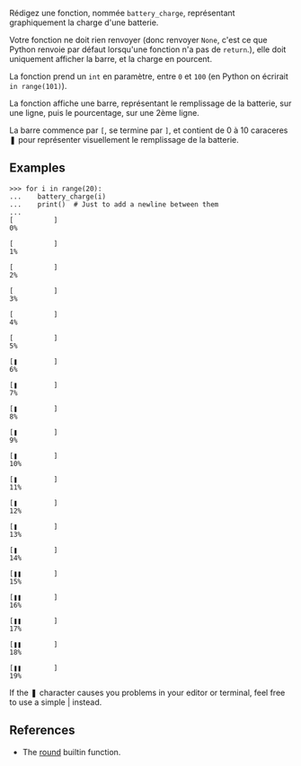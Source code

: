 Rédigez une fonction, nommée `battery_charge`, représentant
graphiquement la charge d'une batterie.

Votre fonction ne doit rien renvoyer (donc renvoyer `None`, c'est ce
que Python renvoie par défaut lorsqu'une fonction n'a pas de
`return`.), elle doit uniquement afficher la barre, et la charge en
pourcent.

La fonction prend un `int` en paramètre, entre `0` et `100` (en Python
on écrirait `in range(101)`).

La fonction affiche une barre, représentant le remplissage de la
batterie, sur une ligne, puis le pourcentage, sur une 2ème ligne.

La barre commence par `[`, se termine par `]`, et contient de 0 à 10
caraceres ❚ pour représenter visuellement le remplissage de la
batterie.


## Examples

```
>>> for i in range(20):
...    battery_charge(i)
...    print()  # Just to add a newline between them
...
[          ]
0%

[          ]
1%

[          ]
2%

[          ]
3%

[          ]
4%

[          ]
5%

[❚         ]
6%

[❚         ]
7%

[❚         ]
8%

[❚         ]
9%

[❚         ]
10%

[❚         ]
11%

[❚         ]
12%

[❚         ]
13%

[❚         ]
14%

[❚❚        ]
15%

[❚❚        ]
16%

[❚❚        ]
17%

[❚❚        ]
18%

[❚❚        ]
19%
```

If the ❚ character causes you problems in your editor or terminal, feel free to
use a simple | instead.


## References

- The [round](https://docs.python.org/3/library/functions.html#round) builtin function.
